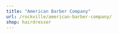 ```yaml
---
title: "American Barber Company"
url: /rockville/american-barber-company/
shop: hairdresser
---
```


